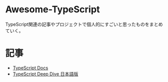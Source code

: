 # Awesome-TypeScript

TypeScript関連の記事やプロジェクトで個人的にすごいと思ったものをまとめていく。

# 記事

* [TypeScript Docs](https://www.typescriptlang.org/docs/)
* [TypeScript Deep Dive 日本語版](https://typescript-jp.gitbook.io/deep-dive/)